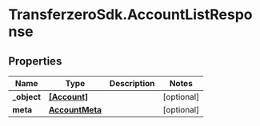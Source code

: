 # TransferzeroSdk.AccountListResponse

## Properties
Name | Type | Description | Notes
------------ | ------------- | ------------- | -------------
**_object** | [**[Account]**](Account.md) |  | [optional] 
**meta** | [**AccountMeta**](AccountMeta.md) |  | [optional] 


